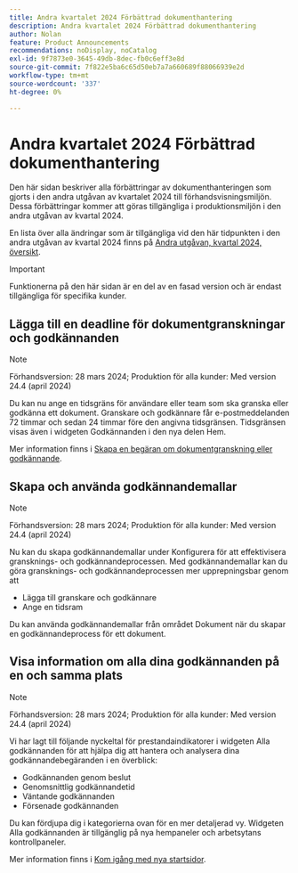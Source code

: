 ```yaml
---
title: Andra kvartalet 2024 Förbättrad dokumenthantering
description: Andra kvartalet 2024 Förbättrad dokumenthantering
author: Nolan
feature: Product Announcements
recommendations: noDisplay, noCatalog
exl-id: 9f7873e0-3645-49db-8dec-fb0c6eff3e8d
source-git-commit: 7f822e5ba6c65d50eb7a7a660689f88066939e2d
workflow-type: tm+mt
source-wordcount: '337'
ht-degree: 0%

---
```


# Andra kvartalet 2024 Förbättrad dokumenthantering

Den här sidan beskriver alla förbättringar av dokumenthanteringen som gjorts i den andra utgåvan av kvartalet 2024 till förhandsvisningsmiljön. Dessa förbättringar kommer att göras tillgängliga i produktionsmiljön i den andra utgåvan av kvartal 2024.

En lista över alla ändringar som är tillgängliga vid den här tidpunkten i den andra utgåvan av kvartal 2024 finns på [Andra utgåvan, kvartal 2024, översikt](/help/quicksilver/product-announcements/product-releases/24-q2-release-activity/24-q2-release-overview.md).

>[!IMPORTANT]
>
>Funktionerna på den här sidan är en del av en fasad version och är endast tillgängliga för specifika kunder.

## Lägga till en deadline för dokumentgranskningar och godkännanden

>[!NOTE]
>
>Förhandsversion: 28 mars 2024; Produktion för alla kunder: Med version 24.4 (april 2024)

Du kan nu ange en tidsgräns för användare eller team som ska granska eller godkänna ett dokument. Granskare och godkännare får e-postmeddelanden 72 timmar och sedan 24 timmar före den angivna tidsgränsen. Tidsgränsen visas även i widgeten Godkännanden i den nya delen Hem.

Mer information finns i [Skapa en begäran om dokumentgranskning eller godkännande](/help/quicksilver/review-and-approve-work/document-reviews-and-approvals/manage-document-approvals/create-a-document-approval.md).

## Skapa och använda godkännandemallar

>[!NOTE]
>
>Förhandsversion: 28 mars 2024; Produktion för alla kunder: Med version 24.4 (april 2024)

Nu kan du skapa godkännandemallar under Konfigurera för att effektivisera gransknings- och godkännandeprocessen. Med godkännandemallar kan du göra gransknings- och godkännandeprocessen mer upprepningsbar genom att

* Lägga till granskare och godkännare
* Ange en tidsram

Du kan använda godkännandemallar från området Dokument när du skapar en godkännandeprocess för ett dokument.

<!-- For more information, see [Create an Approval Template](/help/quicksilver/review-and-approve-work/document-reviews-and-approvals/manage-document-approvals/create-approval-template.md). -->

## Visa information om alla dina godkännanden på en och samma plats

>[!NOTE]
>
>Förhandsversion: 28 mars 2024; Produktion för alla kunder: Med version 24.4 (april 2024)

Vi har lagt till följande nyckeltal för prestandaindikatorer i widgeten Alla godkännanden för att hjälpa dig att hantera och analysera dina godkännandebegäranden i en överblick:

* Godkännanden genom beslut
* Genomsnittlig godkännandetid
* Väntande godkännanden
* Försenade godkännanden

Du kan fördjupa dig i kategorierna ovan för en mer detaljerad vy. Widgeten Alla godkännanden är tillgänglig på nya hempaneler och arbetsytans kontrollpaneler.

Mer information finns i [Kom igång med nya startsidor](/help/quicksilver/workfront-basics/using-home/new-home/get-started-with-new-home.md).
